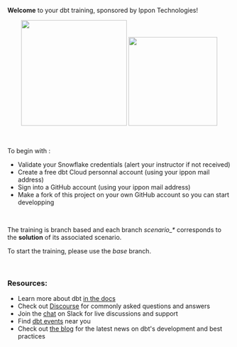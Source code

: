 **Welcome** to your dbt training, sponsored by Ippon Technologies!


<p style="text-align:center">
  <img src="https://blog.ippon.tech/assets/images/EXE_LOGO_IPPON_BLEU_KLEIN_RVB.svg?v=89c450c2ed" width="238" />
  <img src="https://i.pinimg.com/originals/d7/2f/41/d72f41d6eb099a8fa0ef2791ad2b18a7.png" width="200" />
</p>
<br>

To begin with :
* Validate your Snowflake credentials (alert your instructor if not received)
* Create a free dbt Cloud personnal account (using your ippon mail address)
* Sign into a GitHub account (using your ippon mail address)
* Make a fork of this project on your own GitHub account so you can start developping

<br>

The training is branch based and each branch _scenario\_*_ corresponds to the **solution** of its associated scenario.

To start the training, please use the *base* branch. 

<br>

### Resources:
- Learn more about dbt [in the docs](https://docs.getdbt.com/docs/introduction)
- Check out [Discourse](https://discourse.getdbt.com/) for commonly asked questions and answers
- Join the [chat](https://community.getdbt.com/) on Slack for live discussions and support
- Find [dbt events](https://events.getdbt.com) near you
- Check out [the blog](https://blog.getdbt.com/) for the latest news on dbt's development and best practices
